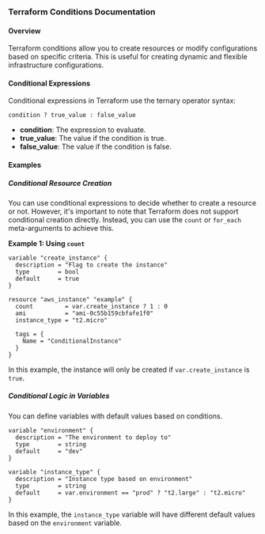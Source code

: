 ### Terraform Conditions Documentation

#### Overview

Terraform conditions allow you to create resources or modify configurations based on specific criteria. This is useful for creating dynamic and flexible infrastructure configurations.

#### Conditional Expressions

Conditional expressions in Terraform use the ternary operator syntax:

```hcl
condition ? true_value : false_value
```

- **condition**: The expression to evaluate.
- **true_value**: The value if the condition is true.
- **false_value**: The value if the condition is false.

#### Examples

##### Conditional Resource Creation

You can use conditional expressions to decide whether to create a resource or not. However, it's important to note that Terraform does not support conditional creation directly. Instead, you can use the `count` or `for_each` meta-arguments to achieve this.

**Example 1: Using `count`**

```hcl
variable "create_instance" {
  description = "Flag to create the instance"
  type        = bool
  default     = true
}

resource "aws_instance" "example" {
  count         = var.create_instance ? 1 : 0
  ami           = "ami-0c55b159cbfafe1f0"
  instance_type = "t2.micro"

  tags = {
    Name = "ConditionalInstance"
  }
}
```

In this example, the instance will only be created if `var.create_instance` is `true`.

##### Conditional Logic in Variables

You can define variables with default values based on conditions.

```hcl
variable "environment" {
  description = "The environment to deploy to"
  type        = string
  default     = "dev"
}

variable "instance_type" {
  description = "Instance type based on environment"
  type        = string
  default     = var.environment == "prod" ? "t2.large" : "t2.micro"
}
```

In this example, the `instance_type` variable will have different default values based on the `environment` variable.
